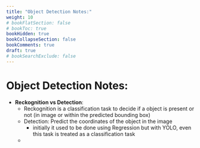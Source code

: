 ```yaml
---
title: "Object Detection Notes:"
weight: 10
# bookFlatSection: false
# bookToc: true
bookHidden: true
bookCollapseSection: false
bookComments: true
draft: true
# bookSearchExclude: false
---
```


# Object Detection Notes:


- **Reckognition vs Detection**:
    - Reckognition is a classification task to decide if a object is present or not (in image or within the predicted bounding box) 
    - Detection: Predict the coordinates of the object in the image
        - initially it used to be done using Regression but with YOLO, even this task is treated as a classification task 
    - 